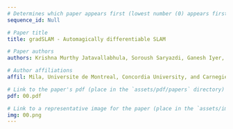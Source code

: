 ```yaml
---
# Determines which paper appears first (lowest number (0) appears first)
sequence_id: Null

# Paper title
title: gradSLAM - Automagically differentiable SLAM

# Paper authors
authors: Krishna Murthy Jatavallabhula, Soroush Saryazdi, Ganesh Iyer, and Liam Paull

# Author affiliations
affil: Mila, Universite de Montreal, Concordia University, and Carnegie Mellon University

# Link to the paper's pdf (place in the `assets/pdf/papers` directory)
pdf: 00.pdf

# Link to a representative image for the paper (place in the `assets/img/papers` directory)
img: 00.png
---
```

